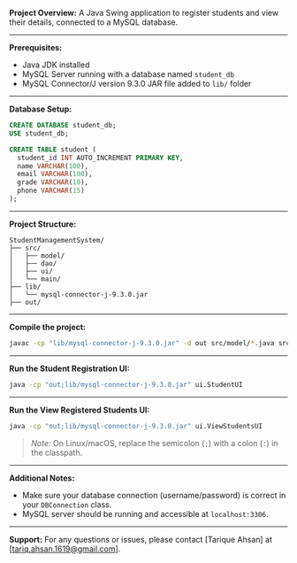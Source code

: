  **Project Overview:**
A Java Swing application to register students and view their details, connected to a MySQL database.

---

**Prerequisites:**

* Java JDK installed
* MySQL Server running with a database named `student_db`
* MySQL Connector/J version 9.3.0 JAR file added to `lib/` folder

---

**Database Setup:**

```sql
CREATE DATABASE student_db;
USE student_db;

CREATE TABLE student (
  student_id INT AUTO_INCREMENT PRIMARY KEY,
  name VARCHAR(100),
  email VARCHAR(100),
  grade VARCHAR(10),
  phone VARCHAR(15)
);
```

---

**Project Structure:**

```
StudentManagementSystem/
├── src/
│   ├── model/
│   ├── dao/
│   ├── ui/
│   └── main/
├── lib/
│   └── mysql-connector-j-9.3.0.jar
├── out/
```

---

**Compile the project:**

```bash
javac -cp "lib/mysql-connector-j-9.3.0.jar" -d out src/model/*.java src/dao/*.java src/ui/*.java
```

---

**Run the Student Registration UI:**

```bash
java -cp "out;lib/mysql-connector-j-9.3.0.jar" ui.StudentUI
```

---

**Run the View Registered Students UI:**

```bash
java -cp "out;lib/mysql-connector-j-9.3.0.jar" ui.ViewStudentsUI
```

> *Note:* On Linux/macOS, replace the semicolon (`;`) with a colon (`:`) in the classpath.

---

**Additional Notes:**

* Make sure your database connection (username/password) is correct in your `DBConnection` class.
* MySQL server should be running and accessible at `localhost:3306`.

---

**Support:**
For any questions or issues, please contact \[Tarique Ahsan] at \[[tariq.ahsan.1619@gmail.com](mailto:tariq.ahsan.1619@gmail.com)].